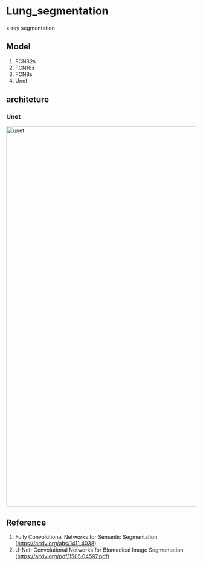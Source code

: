 # Lung_segmentation
x-ray segmentation 

## Model
1. FCN32s
2. FCN16s
3. FCN8s
4. Unet

## architeture
### Unet
<img width="1008" alt="unet" src="https://user-images.githubusercontent.com/46311404/180638210-52673df1-1d5f-42ea-b56c-e462e41341d8.png">

## Reference
1. Fully Convolutional Networks for Semantic Segmentation (https://arxiv.org/abs/1411.4038)
2. U-Net: Convolutional Networks for Biomedical Image Segmentation (https://arxiv.org/pdf/1505.04597.pdf)
